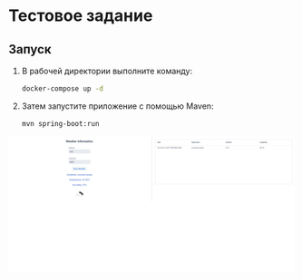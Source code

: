 # Тестовое задание

## Запуск

1. В рабочей директории выполните команду:

    ```bash
    docker-compose up -d
    ```

2. Затем запустите приложение с помощью Maven:

    ```bash
    mvn spring-boot:run
    ```

![Скриншот](1.png)
